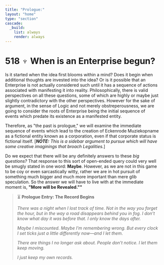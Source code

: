 ```yaml
---
title: "Prologue:"
layout: "home"
type: "section"
cascade:
  _build:
    list: always
    render: always
---
```

# 518 ♆ When is an Enterprise begun?
Is it started when the idea first blooms within a mind? Does it begin when additional thoughts are invested into the idea? Or is it possible that an Enterprise is not actually considered such until it has a sequence of actions associated with manifesting it into reality. Philosophically, there is valid perspectives on all these questions, some of which are highly or maybe just slightly contradictory with the other perspectives. However for the sake of argument, in the sense of Logic and not merely obstreperousness, we are going to consider the roots of Enterprise being the initial sequence of events which predate its existence as a manifested entity. 

Therefore, as "the past is prologue," we will examine the immediate sequence of events which lead to the creation of Eckenrode Muziekopname as a fictional entity known as a corporation, even if that corporate status is fictional itself. [_**NOTE:** This is a sidebar argument to pursue which will have some creative imaginings that broach Legalities._] 

Do we expect that there will be any definitely answers to these _big questions?_ That response to this sort of open-ended query could very well be smugly stated in one word: **Maybe**. However, as we are not in this game to be coy or even sarcastically witty, rather we are in hot pursuit of something much bigger and much more important than mere glib speculation. So the answer we will have to live with at the immediate moment is, **"More will be Revealed.""**

> ⏳ **Prologue Entry: The Record Begins**
>
> _There was a night when I lost track of time._
> _Not in the way you forget the hour, but in the way a road disappears behind you in fog._
> _I don’t know what day it was before that. I only know the days after._
>
> _Maybe I miscounted._
> _Maybe I’m remembering wrong._
> _But every clock I set ticks just a little differently now—and I let them._
>
> _There are things I no longer ask about._
> _People don’t notice._
> _I let them keep moving._
>
> _I just keep my own records._